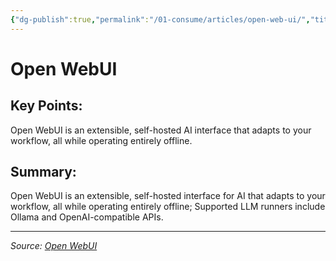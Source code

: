 ```yaml
---
{"dg-publish":true,"permalink":"/01-consume/articles/open-web-ui/","title":"Open WebUI","tags":["ai"]}
---
```



# Open WebUI

## Key Points:
Open WebUI is an extensible, self-hosted AI interface that adapts to your workflow, all while operating entirely offline.

## Summary:
Open WebUI is an extensible, self-hosted interface for AI that adapts to your workflow, all while operating entirely offline; Supported LLM runners include Ollama and OpenAI-compatible APIs.

---

*Source: [Open WebUI](https://openwebui.com/)*
